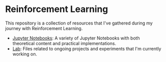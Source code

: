 # Reinforcement Learning
This repository is a collection of resources that I've gathered during my journey with Reinforcement Learning.

- [Jupyter Notebooks](https://github.com/juanbeta98/Reinforcement-Learning/tree/main/Jupyter%20Notebooks): A variety of Jupyter Notebooks with both theoretical content and practical implementations.
- [Lab](https://github.com/juanbeta98/Reinforcement-Learning/tree/main/Lab): Files related to ongoing projects and experiments that I'm currently working on.


